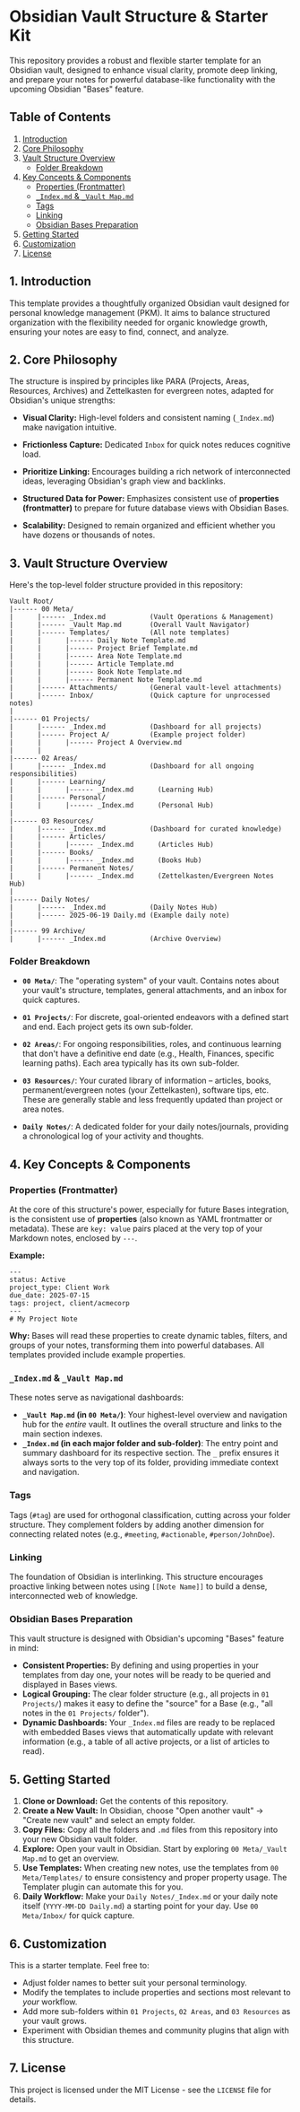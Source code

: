 # Obsidian Vault Structure & Starter Kit

This repository provides a robust and flexible starter template for an Obsidian vault, designed to enhance visual clarity, promote deep linking, and prepare your notes for powerful database-like functionality with the upcoming Obsidian "Bases" feature.

## Table of Contents

1. [Introduction](#1-introduction "null")
2. [Core Philosophy](#2-core-philosophy "null")
3. [Vault Structure Overview](#3-vault-structure-overview "null")
    - [Folder Breakdown](#folder-breakdown "null")
4. [Key Concepts & Components](#4-key-concepts--components "null")
    - [Properties (Frontmatter)](#properties-frontmatter "null")
    - [`_Index.md` & `_Vault Map.md`](#_indexmd--_vault-mapmd "null")
    - [Tags](#tags "null")
    - [Linking](#linking "null")
    - [Obsidian Bases Preparation](#obsidian-bases-preparation "null")
5. [Getting Started](#5-getting-started "null")
6. [Customization](#6-customization "null")
7. [License](#7-license "null")

## 1. Introduction

This template provides a thoughtfully organized Obsidian vault designed for personal knowledge management (PKM). It aims to balance structured organization with the flexibility needed for organic knowledge growth, ensuring your notes are easy to find, connect, and analyze.

## 2. Core Philosophy

The structure is inspired by principles like PARA (Projects, Areas, Resources, Archives) and Zettelkasten for evergreen notes, adapted for Obsidian's unique strengths:

- **Visual Clarity:** High-level folders and consistent naming (`_Index.md`) make navigation intuitive.
    
- **Frictionless Capture:** Dedicated `Inbox` for quick notes reduces cognitive load.
    
- **Prioritize Linking:** Encourages building a rich network of interconnected ideas, leveraging Obsidian's graph view and backlinks.
    
- **Structured Data for Power:** Emphasizes consistent use of **properties (frontmatter)** to prepare for future database views with Obsidian Bases.
    
- **Scalability:** Designed to remain organized and efficient whether you have dozens or thousands of notes.
    

## 3. Vault Structure Overview

Here's the top-level folder structure provided in this repository:

```
Vault Root/
|------ 00 Meta/
|      |------ _Index.md           (Vault Operations & Management)
|      |------ _Vault Map.md       (Overall Vault Navigator)
|      |------ Templates/          (All note templates)
|      |      |------ Daily Note Template.md
|      |      |------ Project Brief Template.md
|      |      |------ Area Note Template.md
|      |      |------ Article Template.md
|      |      |------ Book Note Template.md
|      |      |------ Permanent Note Template.md
|      |------ Attachments/        (General vault-level attachments)
|      |------ Inbox/              (Quick capture for unprocessed notes)
|
|------ 01 Projects/
|      |------ _Index.md           (Dashboard for all projects)
|      |------ Project A/          (Example project folder)
|      |      |------ Project A Overview.md
|      |
|------ 02 Areas/
|      |------ _Index.md           (Dashboard for all ongoing responsibilities)
|      |------ Learning/
|      |      |------ _Index.md      (Learning Hub)
|      |------ Personal/
|      |      |------ _Index.md      (Personal Hub)
|
|------ 03 Resources/
|      |------ _Index.md           (Dashboard for curated knowledge)
|      |------ Articles/
|      |      |------ _Index.md      (Articles Hub)
|      |------ Books/
|      |      |------ _Index.md      (Books Hub)
|      |------ Permanent Notes/
|      |      |------ _Index.md      (Zettelkasten/Evergreen Notes Hub)
|
|------ Daily Notes/
|      |------ _Index.md           (Daily Notes Hub)
|      |------ 2025-06-19 Daily.md (Example daily note)
|
|------ 99 Archive/
|      |------ _Index.md           (Archive Overview)
```

### Folder Breakdown

- **`00 Meta/`**: The "operating system" of your vault. Contains notes about your vault's structure, templates, general attachments, and an inbox for quick captures.
    
- **`01 Projects/`**: For discrete, goal-oriented endeavors with a defined start and end. Each project gets its own sub-folder.
    
- **`02 Areas/`**: For ongoing responsibilities, roles, and continuous learning that don't have a definitive end date (e.g., Health, Finances, specific learning paths). Each area typically has its own sub-folder.
    
- **`03 Resources/`**: Your curated library of information – articles, books, permanent/evergreen notes (your Zettelkasten), software tips, etc. These are generally stable and less frequently updated than project or area notes.
    
- **`Daily Notes/`**: A dedicated folder for your daily notes/journals, providing a chronological log of your activity and thoughts.

## 4. Key Concepts & Components

### Properties (Frontmatter)

At the core of this structure's power, especially for future Bases integration, is the consistent use of **properties** (also known as YAML frontmatter or metadata). These are `key: value` pairs placed at the very top of your Markdown notes, enclosed by `---`.

**Example:**

```
---
status: Active
project_type: Client Work
due_date: 2025-07-15
tags: project, client/acmecorp
---
# My Project Note
```

**Why:** Bases will read these properties to create dynamic tables, filters, and groups of your notes, transforming them into powerful databases. All templates provided include example properties.

### `_Index.md` & `_Vault Map.md`

These notes serve as navigational dashboards:

- **`_Vault Map.md` (in `00 Meta/`)**: Your highest-level overview and navigation hub for the _entire_ vault. It outlines the overall structure and links to the main section indexes.
- **`_Index.md` (in each major folder and sub-folder)**: The entry point and summary dashboard for its respective section. The `_` prefix ensures it always sorts to the very top of its folder, providing immediate context and navigation.

### Tags

Tags (`#tag`) are used for orthogonal classification, cutting across your folder structure. They complement folders by adding another dimension for connecting related notes (e.g., `#meeting`, `#actionable`, `#person/JohnDoe`).

### Linking

The foundation of Obsidian is interlinking. This structure encourages proactive linking between notes using `[[Note Name]]` to build a dense, interconnected web of knowledge.

### Obsidian Bases Preparation

This vault structure is designed with Obsidian's upcoming "Bases" feature in mind:

- **Consistent Properties:** By defining and using properties in your templates from day one, your notes will be ready to be queried and displayed in Bases views.
- **Logical Grouping:** The clear folder structure (e.g., all projects in `01 Projects/`) makes it easy to define the "source" for a Base (e.g., "all notes in the `01 Projects/` folder").
- **Dynamic Dashboards:** Your `_Index.md` files are ready to be replaced with embedded Bases views that automatically update with relevant information (e.g., a table of all active projects, or a list of articles to read).
    

## 5. Getting Started

1. **Clone or Download:** Get the contents of this repository.
2. **Create a New Vault:** In Obsidian, choose "Open another vault" -> "Create new vault" and select an empty folder.
3. **Copy Files:** Copy all the folders and `.md` files from this repository into your new Obsidian vault folder.
4. **Explore:** Open your vault in Obsidian. Start by exploring `00 Meta/_Vault Map.md` to get an overview.
5. **Use Templates:** When creating new notes, use the templates from `00 Meta/Templates/` to ensure consistency and proper property usage. The Templater plugin can automate this for you.
6. **Daily Workflow:** Make your `Daily Notes/_Index.md` or your daily note itself (`YYYY-MM-DD Daily.md`) a starting point for your day. Use `00 Meta/Inbox/` for quick capture.

## 6. Customization

This is a starter template. Feel free to:

- Adjust folder names to better suit your personal terminology.
- Modify the templates to include properties and sections most relevant to _your_ workflow.
- Add more sub-folders within `01 Projects`, `02 Areas`, and `03 Resources` as your vault grows.
- Experiment with Obsidian themes and community plugins that align with this structure.

## 7. License

This project is licensed under the MIT License - see the `LICENSE` file for details.